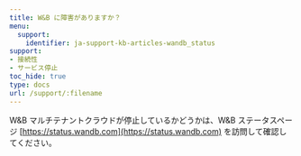 ```yaml
---
title: W&B に障害がありますか？
menu:
  support:
    identifier: ja-support-kb-articles-wandb_status
support:
- 接続性
- サービス停止
toc_hide: true
type: docs
url: /support/:filename
---
```


W&B マルチテナントクラウドが停止しているかどうかは、W&B ステータスページ [https://status.wandb.com](https://status.wandb.com) を訪問して確認してください。